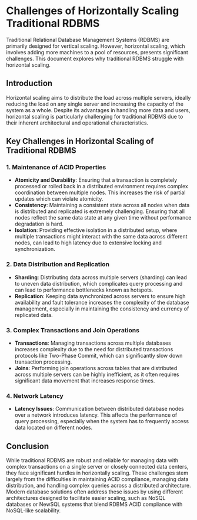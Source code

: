# Challenges of Horizontally Scaling Traditional RDBMS

Traditional Relational Database Management Systems (RDBMS) are primarily designed for vertical scaling. However, horizontal scaling, which involves adding more machines to a pool of resources, presents significant challenges. This document explores why traditional RDBMS struggle with horizontal scaling.

## Introduction

Horizontal scaling aims to distribute the load across multiple servers, ideally reducing the load on any single server and increasing the capacity of the system as a whole. Despite its advantages in handling more data and users, horizontal scaling is particularly challenging for traditional RDBMS due to their inherent architectural and operational characteristics.

## Key Challenges in Horizontal Scaling of Traditional RDBMS

### 1. Maintenance of ACID Properties

- **Atomicity and Durability**: Ensuring that a transaction is completely processed or rolled back in a distributed environment requires complex coordination between multiple nodes. This increases the risk of partial updates which can violate atomicity.
- **Consistency**: Maintaining a consistent state across all nodes when data is distributed and replicated is extremely challenging. Ensuring that all nodes reflect the same data state at any given time without performance degradation is hard.
- **Isolation**: Providing effective isolation in a distributed setup, where multiple transactions might interact with the same data across different nodes, can lead to high latency due to extensive locking and synchronization.

### 2. Data Distribution and Replication

- **Sharding**: Distributing data across multiple servers (sharding) can lead to uneven data distribution, which complicates query processing and can lead to performance bottlenecks known as hotspots.
- **Replication**: Keeping data synchronized across servers to ensure high availability and fault tolerance increases the complexity of the database management, especially in maintaining the consistency and currency of replicated data.

### 3. Complex Transactions and Join Operations

- **Transactions**: Managing transactions across multiple databases increases complexity due to the need for distributed transactions protocols like Two-Phase Commit, which can significantly slow down transaction processing.
- **Joins**: Performing join operations across tables that are distributed across multiple servers can be highly inefficient, as it often requires significant data movement that increases response times.

### 4. Network Latency

- **Latency Issues**: Communication between distributed database nodes over a network introduces latency. This affects the performance of query processing, especially when the system has to frequently access data located on different nodes.

## Conclusion

While traditional RDBMS are robust and reliable for managing data with complex transactions on a single server or closely connected data centers, they face significant hurdles in horizontally scaling. These challenges stem largely from the difficulties in maintaining ACID compliance, managing data distribution, and handling complex queries across a distributed architecture. Modern database solutions often address these issues by using different architectures designed to facilitate easier scaling, such as NoSQL databases or NewSQL systems that blend RDBMS ACID compliance with NoSQL-like scalability.

